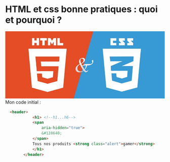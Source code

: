 # HTML et css bonne pratiques : quoi et pourquoi ?
![logo](asset/XFDIcG6.png)
Mon code initial : 
```html
  <header>
            <h1> <!--h1...h6-->
            <span 
                aria-hidden="true">
                &#128640;
            </span>    	
            Tous nos produits <strong class="alert">gamer</strong>
            </h1>
        </header>
```